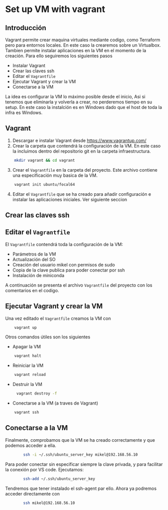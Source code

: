# Set up VM with vagrant

## Introducción

Vagrant permite crear maquina virtuales mediante codigo, como Terraform pero para entornos locales. En este caso la crearemos sobre un Virtualbox.
Tambien permite instalar aplicaciones en la VM en el momento de la creación.
Para ello seguiremos los siguientes pasos

* Instalar Vagrant
* Crear las claves ssh
* Editar el ``Vagrantfile``
* Ejecutar Vagrant y crear la VM
* Conectarse a la VM

La idea es configurar la VM lo máximo posible desde el inicio, Asi si tenemos que eliminarla y volverla a crear, no perderemos tiempo en su setup.
En este caso la instalción es en Windows dado que el host de toda la infra es Windows.

## Vagrant

1.  Descargar e instalar Vagrant desde https://www.vagrantup.com/
2.  Crear la carpeta que contendrá la configuración de la VM. En este caso la incluimos dentro del repositorio git en la carpeta infraestructura.

```bash
    mkdir vagrant && cd vagrant
```

3.  Crear el ``Vagrantfile`` en la carpeta del proyecto. Este archivo contiene una especificación muy basica de la VM.

```bash
    vagrant init ubuntu/focal64
```

4. Editar el ``Vagrantfile`` que se ha creado para añadir configuración e instalar las aplicaciones iniciales. Ver siguiente seccion

## Crear las claves ssh




## Editar el ``Vagrantfile``


El ``Vagrantfile`` contendrá toda la configuración de la VM:

* Parámetros de la VM
* Actualización del SO
* Creación del usuario mikel con permisos de sudo
* Copia de la clave publica para poder conectar por ssh
* Instalación de miniconda

A continuación se presenta el archivo ``Vagrantfile`` del proyecto con los comentarios en el codigo.



## Ejecutar Vagrant y crear la VM

Una vez editado el ``Vagrantfile`` creamos la VM con 

```bash
    vagrant up
```

Otros comandos útiles son los siguientes

* Apagar la VM

```bash
    vagrant halt
```

* Reiniciar la VM

```bash
    vagrant reload
```

* Destruir la VM

```bash
     vagrant destroy -f
```

* Conectarse a la VM (a traves de Vagrant)

```bash
    vagrant ssh
```

## Conectarse a la VM

Finalmente, comprobamos que la VM se ha creado correctamente y que podemos acceder a ella.

```bash
        ssh -i ~/.ssh/ubuntu_server_key mikel@192.168.56.10
```

Para poder conectar sin especificar siempre la clave privada, y para facilitar la conexión por VS code. Ejecutamos:

```bash
        ssh-add ~/.ssh/ubuntu_server_key
```

Tendremos que tener instalado el ssh-agent par ello.
Ahora ya podremos acceder directamente con

```bash
        ssh mikel@192.168.56.10
```

